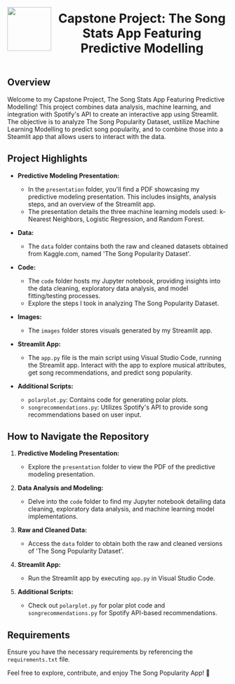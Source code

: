 <div style="display: flex; align-items: center; justify-content: center; text-align: center;">
  <img src="https://coursereport-s3-production.global.ssl.fastly.net/uploads/school/logo/219/original/CT_LOGO_NEW.jpg" width="100" style="margin-right: 10px;">
  <div>
    <h1><b> Capstone Project: The Song Stats App Featuring Predictive Modelling
</b></h1>
  </div>
</div>

## Overview
Welcome to my Capstone Project, The Song Stats App Featuring Predictive Modelling! This project combines data analysis, machine learning, and integration with Spotify's API to create an interactive app using Streamlit. The objective is to analyze The Song Popularity Dataset, ustilize Machine Learning Modelling to predict song popularity, and to combine those into a Steamlit app that allows users to interact with the data.

## Project Highlights
- **Predictive Modeling Presentation:**
  - In the `presentation` folder, you'll find a PDF showcasing my predictive modeling presentation. This includes insights, analysis steps, and an overview of the Streamlit app.
  - The presentation details the three machine learning models used: k-Nearest Neighbors, Logistic Regression, and Random Forest.

- **Data:**
  - The `data` folder contains both the raw and cleaned datasets obtained from Kaggle.com, named 'The Song Popularity Dataset'.

- **Code:**
  - The `code` folder hosts my Jupyter notebook, providing insights into the data cleaning, exploratory data analysis, and model fitting/testing processes.
  - Explore the steps I took in analyzing The Song Popularity Dataset.

- **Images:**
  - The `images` folder stores visuals generated by my Streamlit app.

- **Streamlit App:**
  - The `app.py` file is the main script using Visual Studio Code, running the Streamlit app. Interact with the app to explore musical attributes, get song recommendations, and predict song popularity.

- **Additional Scripts:**
  - `polarplot.py`: Contains code for generating polar plots.
  - `songrecommendations.py`: Utilizes Spotify's API to provide song recommendations based on user input.

## How to Navigate the Repository
1. **Predictive Modeling Presentation:**
   - Explore the `presentation` folder to view the PDF of the predictive modeling presentation.

2. **Data Analysis and Modeling:**
   - Delve into the `code` folder to find my Jupyter notebook detailing data cleaning, exploratory data analysis, and machine learning model implementations.

3. **Raw and Cleaned Data:**
   - Access the `data` folder to obtain both the raw and cleaned versions of 'The Song Popularity Dataset'.

4. **Streamlit App:**
   - Run the Streamlit app by executing `app.py` in Visual Studio Code.

5. **Additional Scripts:**
   - Check out `polarplot.py` for polar plot code and `songrecommendations.py` for Spotify API-based recommendations.

## Requirements
Ensure you have the necessary requirements by referencing the `requirements.txt` file.

Feel free to explore, contribute, and enjoy The Song Popularity App! 🎵

